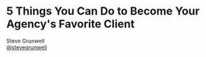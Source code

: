 # 5 Things You Can Do to Become Your Agency's Favorite Client

Steve Grunwell <!-- .element: class="center" --> <br> [@stevegrunwell](https://twitter.com/stevegrunwell)
